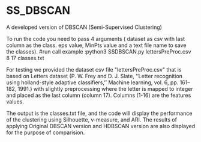 # SS_DBSCAN
A developed version of DBSCAN (Semi-Supervised Clustering)

To run the code you need to pass 4 arguments ( dataset as csv with last column as the class. eps value, MinPts value and a text file name to save the classes).
#run call example :python3 SSDBSCAN.py  lettersPreProc.csv 8 17 classes.txt

For testing we provided the dataset csv file "lettersPreProc.csv"  that is based on Letters dataset (P. W. Frey and D. J. Slate, ‘‘Letter recognition using holland-style adaptive
classifiers,’’ Machine learning, vol. 6, pp. 161–182, 1991.) with slightly preprocessing where the letter is mapped to integer and placed as the last column (column 17). Columns (1-16) are the features values.

The output is the classes.txt file, and the code will display the performance of the clustering using  Silhouette, v-measure, and ARI. The results of applying Original DBSCAN version and HDBSCAN version are also displayed for the purpose of comparision.
